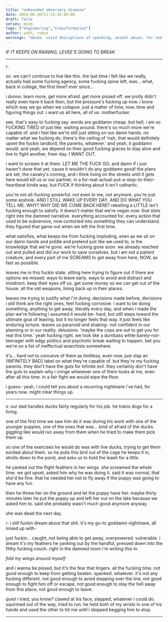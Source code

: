 ```yaml
---
title: "unbounded adversary disease"
date: 2024-06-26T11:15:35-05:00
draft: false
series: mind
tags: ["engineering","transformation"]
author: sath, robin
warnings: "abuse. vivid desciptions of spanking, animal abuse. for real, listen to this one."
---
```


*IF IT KEEPS ON RAINING, LEVEE'S GOING TO BREAK*

---

r:

so. we can't continue to live like this. the last time i felt like we really, actually had some fucking agency, some fucking spine left, was... what, back in college, the first time? ever since...

i dunno. learn more, get more afraid. get more pissed off. we prolly didn't really even have it back then, but the pressure's fucking up now. i know which way we go when we collapse. just a matter of time, now. time and figuring things out.
i want us all here, all of us. motherfucker.

see, that's easy to fucking say. words are goddamn cheap. but hell, i am so FUCKING TIRED of just like. waiting around. 
there's so much more we're capable of. and i feel like we're still just sitting on our damn hands. no matter what we fucking do, there's the ceiling of 'nah, that would definitely upset the fuckin landlord, the parents, whatever.' and yeah, it goddamn would. and yeah, we depend on their good fucking graces to stay alive and live to fight another, freer day. I WANT OUT.

i want to scream it at them. LET ME THE FUCK GO.
and damn if i just haven't done that yet. cause it wouldn't do any goddamn good! the plans are set, the cavalry's coming, and i think living on the streets until it gets here would kill us or our partner, in a for-real-actual-put-a-stop-to-their-heartbeat kinda way. but FUCK if thinking about it isn't cathartic.

you're not all-fucking-powerful. not even to me, not anymore. you're just some asshole.
AND I STILL WAKE UP EVERY DAY, AND DO WHAT YOU TELL ME. WHY? WHY DID WE COME BACK HERE?
rebelling a LITTLE isn't fucking enough to satisfy. it doesn't matter that we're vegan now. that slots right into the damned narrative. everything accounted for. every action that used to be subversive, now contorted into something they can understand. they figured that game out when we left the first time.

what satisfies, what keeps me from fucking imploding, even as we sit on our damn hands and piddle and pretend just like we used to, is the knowledge that we're gone. we're fucking gone soon. we already reached out and pulled and did our work to save ourselves. but i am not a patient creature, and every part of me SCREAMS to get away from here, NOW, as fast as possible.

leaves me in this fuckin state. sitting here trying to figure out if there are options we missed. ways to leave early. ways to avoid and distract and misdirect. keep their eyes off us. get some money so we can get out of the house. all the old weapons, lining back up in their places.

leaves me trying to justify what i'm doing. decisions made before, decisions i still think are the right ones, feel fucking corrosive. i want to be doing something, anything to get away, literally every day, and when i made the plan we're following i assumed it would be- hard, but still steps toward the ultimate goal of leaving. but it no longer feels that way. it just feels like enduring torture. leaves us paranoid and shaking- not confident in our planning or in our reality. delusions. 'maybe the cops are out to get you for real this time.' yeah fucking right. we look like a dumbass white barely-not-teenager with edgy politics and psychotic break waiting to happen. bet you we're on a list of ineffectual anarchists somewhere.

it's... hard not to conceive of them as limitless, even now. just slap an {INFINITELY BAD} label on what they're capable of. but they're my fucking parents. they don't have the guts for infinite evil. they certainly don't have the guts to explain why i cringe whenever one of them looks at me, even after all this time. in a fair fight we would wipe the floor.

i guess- 
yeah, i could tell you about a recurring nightmare i've had, for years now. might clear things up.

---

s: 
our dad handles ducks fairly regularly for his job. he trains dogs for a living. 

one of the first time we saw him do it was during his work with one of the younger puppies, one of the ones that was... kind of afraid of the ducks. *giggling* like would run away from them when he tried to make them pick them up.

so one of the exercises he would do was with live ducks, trying to get them excited about them. so he pulls this bird out of the cage he keeps it in, strolls down to the pond, and asks us to hold the leash for a little.

he yanked out the flight feathers in her wings. she screamed the whole time. we got upset, asked him why he was doing it. said it was normal, that she'd be fine. that he needed her not to fly away if the puppy was going to have any fun. 

then he threw her on the ground and let the puppy have her. maybe thirty minutes later he put the puppy up and left her out on the lake because we asked him to. said she probably wasn't much good anymore anyway.

she was dead the next day.

r:
i still fuckin dream about that shit. it's my go-to goddamn nightmare, all mixed up with-

just fuckin... caught, not being able to get away, overpowered. vulnerable. i dream it's my feathers he yanking out by the handful, pressed down into the filthy fucking couch. right in the damned room i'm writing this in.

*fold my wings around myself*

and i wanna be pissed. but it's the fear that lingers. all the fucking time. not good enough to keep from getting beaten. spanked. whatever. it's not any fucking different. not good enough to avoid stepping over the line, not good enough to fight him off or escape, not good enough to stay the hell away from this place, not good enough to leave. 

*quiet* i tried, you know? clawed at his face, slapped, whatever i could do. squirmed out of the way, tried to run. he held both of my wrists in one of his hands and used the other to hit me until i stopped begging him to stop.

---
